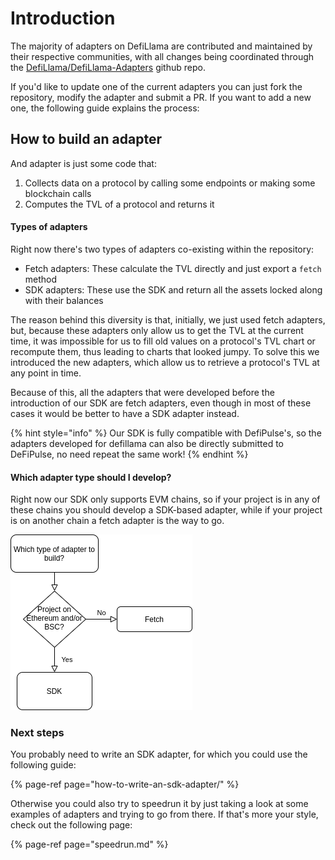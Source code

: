 # Introduction

The majority of adapters on DefiLlama are contributed and maintained by their respective communities, with all changes being coordinated through the [DefiLlama/DefiLlama-Adapters](https://github.com/DefiLlama/DefiLlama-Adapters) github repo.

If you'd like to update one of the current adapters you can just fork the repository, modify the adapter and submit a PR. If you want to add a new one, the following guide explains the process:

## How to build an adapter

And adapter is just some code that:

1. Collects data on a protocol by calling some endpoints or making some blockchain calls
2. Computes the TVL of a protocol and returns it

#### Types of adapters

Right now there's two types of adapters co-existing within the repository:

* Fetch adapters: These calculate the TVL directly and just export a `fetch` method
* SDK adapters: These use the SDK and return all the assets locked along with their balances

The reason behind this diversity is that, initially, we just used fetch adapters, but, because these adapters only allow us to get the TVL at the current time, it was impossible for us to fill old values on a protocol's TVL chart or recompute them, thus leading to charts that looked jumpy. To solve this we introduced the new adapters, which allow us to retrieve a protocol's TVL at any point in time.

Because of this, all the adapters that were developed before the introduction of our SDK are fetch adapters, even though in most of these cases it would be better to have a SDK adapter instead.

{% hint style="info" %}
Our SDK is fully compatible with DefiPulse's, so the adapters developed for defillama can also be directly submitted to DeFiPulse, no need repeat the same work!
{% endhint %}

#### Which adapter type should I develop?

Right now our SDK only supports EVM chains, so if your project is in any of these chains you should develop a SDK-based adapter, while if your project is on another chain a fetch adapter is the way to go.

![](../.gitbook/assets/adapter-types.png)

### Next steps

You probably need to write an SDK adapter, for which you could use the following guide:

{% page-ref page="how-to-write-an-sdk-adapter/" %}

Otherwise you could also try to speedrun it by just taking a look at some examples of adapters and trying to go from there. If that's more your style, check out the following page:

{% page-ref page="speedrun.md" %}

